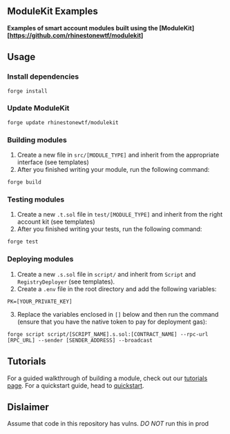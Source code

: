 ## ModuleKit Examples

**Examples of smart account modules built using the [ModuleKit][https://github.com/rhinestonewtf/modulekit]**

## Usage

### Install dependencies

```shell
forge install
```

### Update ModuleKit

```shell
forge update rhinestonewtf/modulekit
```

### Building modules

1. Create a new file in `src/[MODULE_TYPE]` and inherit from the appropriate interface (see templates)
2. After you finished writing your module, run the following command:

```shell
forge build
```

### Testing modules

1. Create a new `.t.sol` file in `test/[MODULE_TYPE]` and inherit from the right account kit (see templates)
2. After you finished writing your tests, run the following command:

```shell
forge test
```

### Deploying modules

1. Create a new `.s.sol` file in `script/` and inherit from `Script` and `RegistryDeployer` (see templates).
2. Create a `.env` file in the root directory and add the following variables:

```shell
PK=[YOUR_PRIVATE_KEY]
```

3. Replace the variables enclosed in `[]` below and then run the command (ensure that you have the native token to pay for deployment gas):

```shell
forge script script/[SCRIPT_NAME].s.sol:[CONTRACT_NAME] --rpc-url [RPC_URL] --sender [SENDER_ADDRESS] --broadcast
```

## Tutorials

For a guided walkthrough of building a module, check out our [tutorials page](https://docs.rhinestone.wtf/tutorials). For a quickstart guide, head to [quickstart](https://docs.rhinestone.wtf/quickstart).

## Dislaimer

Assume that code in this repository has vulns. _DO NOT_ run this in prod
